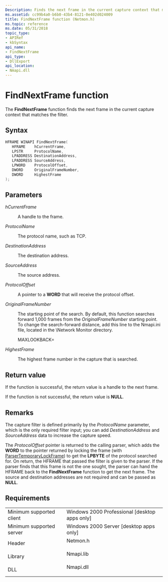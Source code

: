 ```yaml
---
Description: Finds the next frame in the current capture context that matches the filter.
ms.assetid: cc99b4a0-b6b0-43b4-8121-0e402d024009
title: FindNextFrame function (Netmon.h)
ms.topic: reference
ms.date: 05/31/2018
topic_type: 
- APIRef
- kbSyntax
api_name: 
- FindNextFrame
api_type: 
- DllExport
api_location: 
- Nmapi.dll
---
```


# FindNextFrame function

The **FindNextFrame** function finds the next frame in the current capture context that matches the filter.

## Syntax


```C++
HFRAME WINAPI FindNextFrame(
   HFRAME    hCurrentFrame,
   LPSTR     ProtocolName,
   LPADDRESS DestinationAddress,
   LPADDRESS SourceAddress,
   LPWORD    ProtocolOffset,
   DWORD     OriginalFrameNumber,
   DWORD     HighestFrame
);
```



## Parameters

<dl> <dt>

*hCurrentFrame* 
</dt> <dd>

A handle to the frame.

</dd> <dt>

*ProtocolName* 
</dt> <dd>

The protocol name, such as TCP.

</dd> <dt>

*DestinationAddress* 
</dt> <dd>

The destination address.

</dd> <dt>

*SourceAddress* 
</dt> <dd>

The source address.

</dd> <dt>

*ProtocolOffset* 
</dt> <dd>

A pointer to a **WORD** that will receive the protocol offset.

</dd> <dt>

*OriginalFrameNumber* 
</dt> <dd>

The starting point of the search. By default, this function searches forward 1,000 frames from the *OriginalFrameNumber* starting point. To change the search-forward distance, add this line to the Nmapi.ini file, located in the \\Network Monitor directory.

MAXLOOKBACK=<new lookforward distance>

</dd> <dt>

*HighestFrame* 
</dt> <dd>

The highest frame number in the capture that is searched.

</dd> </dl>

## Return value

If the function is successful, the return value is a handle to the next frame.

If the function is not successful, the return value is **NULL**.

## Remarks

The capture filter is defined primarily by the *ProtocolName* parameter, which is the only required filter input; you can add *DestinationAddress* and *SourceAddress* data to increase the capture speed.

The *ProtocolOffset* pointer is returned to the calling parser, which adds the **WORD** to the pointer returned by locking the frame (with [ParserTemporaryLockFrame](parsertemporarylockframe.md)) to get the **LPBYTE** of the protocol searched for. On return, the HFRAME that passed the filter is given to the parser. If the parser finds that this frame is not the one sought, the parser can hand the HFRAME back to the **FindNextFrame** function to get the next frame. The source and destination addresses are not required and can be passed as **NULL**.

## Requirements



|                                     |                                                                                      |
|-------------------------------------|--------------------------------------------------------------------------------------|
| Minimum supported client<br/> | Windows 2000 Professional \[desktop apps only\]<br/>                           |
| Minimum supported server<br/> | Windows 2000 Server \[desktop apps only\]<br/>                                 |
| Header<br/>                   | <dl> <dt>Netmon.h</dt> </dl>  |
| Library<br/>                  | <dl> <dt>Nmapi.lib</dt> </dl> |
| DLL<br/>                      | <dl> <dt>Nmapi.dll</dt> </dl> |



 

 




